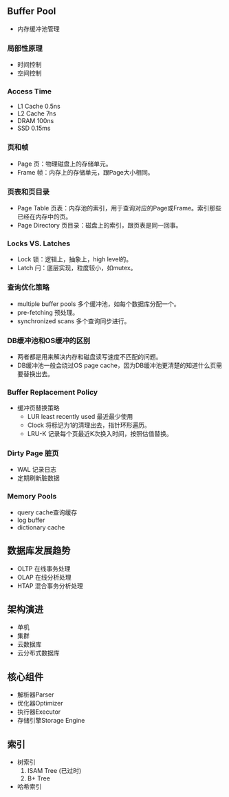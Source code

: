 ## Buffer Pool
- 内存缓冲池管理
### 局部性原理
- 时间控制
- 空间控制
### Access Time
- L1 Cache 0.5ns
- L2 Cache 7ns
- DRAM 100ns
- SSD 0.15ms
### 页和帧
- Page 页：物理磁盘上的存储单元。
- Frame 帧：内存上的存储单元，跟Page大小相同。
### 页表和页目录
- Page Table 页表：内存池的索引，用于查询对应的Page或Frame。索引那些已经在内存中的页。
- Page Directory 页目录：磁盘上的索引，跟页表是同一回事。
### Locks VS. Latches
- Lock 锁：逻辑上，抽象上，high level的。
- Latch 闩：底层实现，粒度较小，如mutex。
### 查询优化策略
- multiple buffer pools 多个缓冲池，如每个数据库分配一个。
- pre-fetching 预处理。
- synchronized scans 多个查询同步进行。

### DB缓冲池和OS缓冲的区别
- 两者都是用来解决内存和磁盘读写速度不匹配的问题。
- DB缓冲池一般会绕过OS page cache，因为DB缓冲池更清楚的知道什么页需要替换出去。
### Buffer Replacement Policy
- 缓冲页替换策略
    - LUR least recently used 最近最少使用
    - Clock 将标记为1的清理出去，指针环形遍历。
    - LRU-K 记录每个页最近K次换入时间，按照估值替换。
### Dirty Page 脏页
- WAL 记录日志
- 定期刷新脏数据
### Memory Pools
- query cache查询缓存
- log buffer
- dictionary cache

## 数据库发展趋势
- OLTP 在线事务处理
- OLAP 在线分析处理
- HTAP 混合事务分析处理
## 架构演进
- 单机
- 集群
- 云数据库
- 云分布式数据库
## 核心组件
- 解析器Parser
- 优化器Optimizer
- 执行器Executor
- 存储引擎Storage Engine
## 索引
- 树索引
  1. ISAM Tree (已过时)
  2. B+ Tree
- 哈希索引